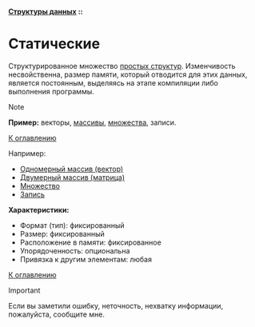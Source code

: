 **[Структуры данных](../README.md#data-structures) ::**
# Статические

Структурированное множество [простых структур](simple-data-structures.md). Изменчивость несвойственна, размер памяти, который отводится для этих данных, является постоянным, выделяясь на этапе компиляции либо выполнения программы.

> [!NOTE]
> **Пример:** векторы, [массивы](descriptions/arrays.md), [множества](descriptions/hash-sets.md), записи.

[К оглавлению](../README.md#data-structures)

Например:
- [Одномерный массив (вектор)](descriptions/arrays.md)
- [Двумерный массив (матрица)](descriptions/arrays.md)
- [Множество](descriptions/hash-sets.md)
- [Запись](descriptions/records.md)

**Характеристики:**
- Формат (тип): фиксированный
- Размер: фиксированный
- Расположение в памяти: фиксированное
- Упорядоченность: опциональна
- Привязка к другим элементам: любая

[К оглавлению](../README.md#data-structures)

> [!IMPORTANT]
> Если вы заметили ошибку, неточность, нехватку информации, пожалуйста, сообщите мне.

